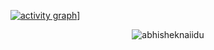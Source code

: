 
[![activity graph](https://github-readme-activity-graph.vercel.app/graph?username=rafiahmedrifatt&theme=github-dark-dimmed&custom_title=%20Activity%20Graph&hide_border=true)](https://github.com/ashutosh00710/github-readme-activity-graph)]

<p align="center"> <img src="https://github-readme-stats.vercel.app/api?username=rafiahmedrifatt&show_icons=true&theme=gotham" alt="abhisheknaiidu" />
